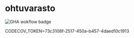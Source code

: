 # ohtuvarasto

![GHA wokflow badge](https://github.com/vtluukkw/ohtuvarasto/workflows/CI/badge.svg)

CODECOV_TOKEN=73c3108f-2517-450a-b457-4daed10c1913
